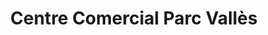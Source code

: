 ---
title: "Centre Comercial Parc Vallès"
url: /terrassa/centre-comercial-parc-valles/
shop: centro comercial
---